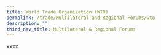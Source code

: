 ```yaml
---
title: World Trade Organization (WTO)
permalink: /trade/Multilateral-and-Regional-Forums/wto
description: ""
third_nav_title: Multilateral & Regional Forums
---
```

xxxx
